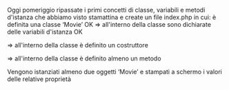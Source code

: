 Oggi pomeriggio ripassate i primi concetti di classe, variabili e metodi d'istanza che abbiamo visto stamattina e create un file index.php in cui:
è definita una classe ‘Movie’ OK
=> all'interno della classe sono dichiarate delle variabili d'istanza OK

=> all'interno della classe è definito un costruttore

=> all'interno della classe è definito almeno un metodo

Vengono istanziati almeno due oggetti ‘Movie’ e stampati a schermo i valori delle relative proprietà